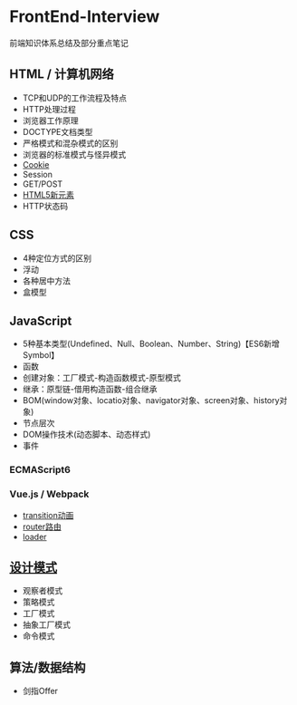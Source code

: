 # FrontEnd-Interview
前端知识体系总结及部分重点笔记

## HTML / 计算机网络
+ TCP和UDP的工作流程及特点
+ HTTP处理过程
+ 浏览器工作原理
+ DOCTYPE文档类型
+ 严格模式和混杂模式的区别
+ 浏览器的标准模式与怪异模式
+ [Cookie](https://github.com/tozlam/FrontEnd-Interview/blob/master/HTML/Cookie.md)
+ Session
+ GET/POST
+ [HTML5新元素](https://github.com/tozlam/FrontEnd-Interview/blob/master/HTML/H5%E6%96%B0%E5%A2%9E%E5%85%83%E7%B4%A0.md)
+ HTTP状态码

## CSS
- 4种定位方式的区别
- 浮动
- 各种居中方法
- 盒模型


## JavaScript
+ 5种基本类型(Undefined、Null、Boolean、Number、String)【ES6新增Symbol】
+ 函数
+ 创建对象：工厂模式-构造函数模式-原型模式
+ 继承：原型链-借用构造函数-组合继承
+ BOM(window对象、locatio对象、navigator对象、screen对象、history对象)
+ 节点层次
+ DOM操作技术(动态脚本、动态样式)
+ 事件

### ECMAScript6

### Vue.js / Webpack
- [transition动画](https://github.com/tozlam/VueDemo/tree/master/transition)
- [router路由](https://github.com/tozlam/VueDemo/tree/master/router)
- [loader](https://github.com/tozlam/VueDemo/tree/master/loader)



## [设计模式](https://github.com/tozlam/DesignPattern)
- 观察者模式
- 策略模式
- 工厂模式
- 抽象工厂模式
- 命令模式

## 算法/数据结构
- 剑指Offer



